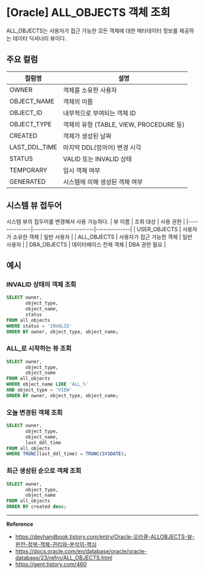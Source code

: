 # [Oracle] ALL_OBJECTS 객체 조회
ALL_OBJECTS는 사용자가 접근 가능한 모든 객체에 대한 메타데이터 정보를 제공하는 데이터 딕셔너리 뷰이다.

## 주요 컬럼
|     컬럼명    |                   설명                  |
|---------------|-----------------------------------------|
| OWNER         | 객체를 소유한 사용자                    |
| OBJECT_NAME   | 객체의 이름                             |
| OBJECT_ID     | 내부적으로 부여되는 객체 ID             |
| OBJECT_TYPE   | 객체의 유형 (TABLE, VIEW, PROCEDURE 등) |
| CREATED       | 객체가 생성된 날짜                      |
| LAST_DDL_TIME | 마지막 DDL(정의어) 변경 시각            |
| STATUS        | VALID 또는 INVALID 상태                 |
| TEMPORARY     | 임시 객체 여부                          |
| GENERATED     | 시스템에 의해 생성된 객체 여부          |

## 시스템 뷰 접두어
시스템 뷰의 접두어를 변경해서 사용 가능하다.
| 뷰 이름       | 조회 대상               | 사용 권한     |
|--------------|-------------------------|--------------|
| USER_OBJECTS | 사용자가 소유한 객체      | 일반 사용자   |
| ALL_OBJECTS  | 사용자가 접근 가능한 객체 | 일반 사용자   |
| DBA_OBJECTS  | 데이터베이스 전체 객체    | DBA 권한 필요 |

## 예시
### INVALID 상태의 객체 조회
```sql
SELECT owner,
       object_type,
       object_name,
       status
FROM all_objects
WHERE status = 'INVALID'
ORDER BY owner, object_type, object_name;
```

### ALL_로 시작하는 뷰 조회
```sql
SELECT owner,
       object_type,
       object_name
FROM all_objects
WHERE object_name LIKE 'ALL_%'
AND object_type = 'VIEW'
ORDER BY owner, object_type, object_name;
```

### 오늘 변경된 객체 조회
```sql
SELECT owner,
       object_type,
       object_name,
       last_ddl_time
FROM all_objects
WHERE TRUNC(last_ddl_time) = TRUNC(SYSDATE);
```

### 최근 생성된 순으로 객체 조회
```sql
SELECT owner,
       object_type,
       object_name
FROM all_objects
ORDER BY created desc;
```

---
**Reference**<br>
- https://devhandbook.tistory.com/entry/Oracle-오라클-ALLOBJECTS-뷰-완전-정복-객체-관리와-분석의-핵심
- https://docs.oracle.com/en/database/oracle/oracle-database/23/refrn/ALL_OBJECTS.html
- https://gent.tistory.com/460
